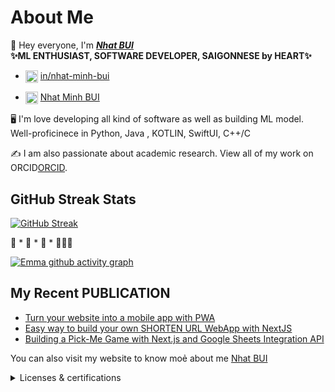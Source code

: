# About Me

👋 Hey everyone, I'm ***[Nhat BUI](https://portfolio-update-rho.vercel.app/)*** <br>
**✨ML ENTHUSIAST, SOFTWARE DEVELOPER, SAIGONNESE by HEART✨**

- <img align="center" src="https://encrypted-tbn0.gstatic.com/images?q=tbn:ANd9GcRQYTYe0ckRXlaTcdYC-zFm4lKeDL8OhcB0OiZkb3rJdUTotfm5nmVYoL__0g&s" title = "LinkedIN" alt="" height="20" /> [in/nhat-minh-bui](https://www.linkedin.com/in/nhat-minh-bui-9142561b7/) 


- <img align="center" src="https://upload.wikimedia.org/wikipedia/commons/0/06/ORCID_iD.svg" title = "ORCID" alt="" width="20" /> [Nhat Minh BUI](https://orcid.org/0009-0000-8532-7464)

🖥️ I'm love developing all kind of software as well as building ML model. <br>
Well-proficinece in Python, Java , KOTLIN, SwiftUI, C++/C 

✍️ I am also passionate about academic research. View all of my work on ORCID[ORCID](https://orcid.org/0009-0000-8532-7464).

## GitHub Streak Stats

[![GitHub Streak](https://github-readme-streak-stats.herokuapp.com?user=loanngo99&theme=merko&border_radius=10)](https://git.io/streak-stats) 

🚀 * 🚀 * 🚀 * 👩🏻‍🚀

[![Emma github activity graph](https://github-readme-activity-graph.vercel.app/graph?username=loanngo99&theme=merko)](https://github.com/ashutosh00710/github-readme-activity-graph)

## My Recent PUBLICATION

* [Turn your website into a mobile app with PWA](https://medium.com/p/5451838798cc)
* [Easy way to build your own SHORTEN URL WebApp with NextJS](https://medium.com/p/17ae9152a74f)
* [Building a Pick-Me Game with Next.js and Google Sheets Integration API](https://medium.com/p/0418b27a49b9)

You can also visit my website to know moẻ about me [Nhat BUI](https://portfolio-update-rho.vercel.app/)

<details>
  <summary>Licenses & certifications</summary>
  
  ## Licenses & certifications

  |     |     |
  | --- | --- |
  | [![IT support](./images/imgs/GCC_badge_IT_Support_1000x1000.png)](https://www.credly.com/badges/b8062aec-7982-45f5-99ea-3aa5b41d4669)  | [![PM](./images/imgs/GCC_badge_PGM_1000x1000.png)](https://www.credly.com/badges/42a22304-3d12-49a1-a01a-689bd652b892)  | 
  
</details>

